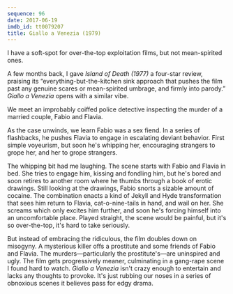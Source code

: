 ```yaml
---
sequence: 96
date: 2017-06-19
imdb_id: tt0079207
title: Giallo a Venezia (1979)
---
```


I have a soft-spot for over-the-top exploitation films, but not mean-spirited ones. 

A few months back, I gave _Island of Death (1977)_ a four-star review, praising its “everything-but-the-kitchen sink approach that pushes the film past any genuine scares or mean-spirited umbrage, and firmly into parody.” _Giallo a Venezia_ opens with a similar vibe. 

We meet an improbably coiffed police detective inspecting the murder of a married couple, Fabio and Flavia. 

As the case unwinds, we learn Fabio was a sex fiend. In a series of flashbacks, he pushes Flavia to engage in escalating deviant behavior. First simple voyeurism, but soon he's whipping her, encouraging strangers to grope her, and her to grope strangers. 

The whipping bit had me laughing. The scene starts with Fabio and Flavia in bed. She tries to engage him, kissing and fondling him, but he's bored and soon retires to another room where he thumbs through a book of erotic drawings. Still looking at the drawings, Fabio snorts a sizable amount of cocaine. The combination enacts a kind of Jekyll and Hyde transformation that sees him return to Flavia, cat-o-nine-tails in hand, and wail on her. She screams which only excites him further, and soon he's forcing himself into an uncomfortable place. Played straight, the scene would be painful, but it's so over-the-top, it's hard to take seriously. 

But instead of embracing the ridiculous, the film doubles down on misogyny. A mysterious killer offs a prostitute and some friends of Fabio and Flavia. The murders—particularly the prostitute's—are uninspired and ugly. The film gets progressively meaner, culminating in a gang-rape scene I found hard to watch. _Giallo a Venezia_ isn't crazy enough to entertain and lacks any thoughts to provoke. It's just rubbing our noses in a series of obnoxious scenes it believes pass for edgy drama.